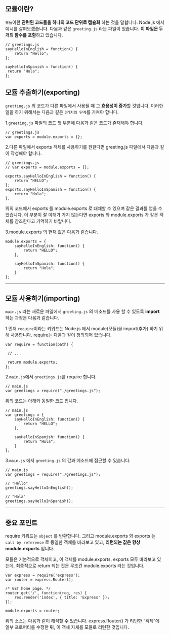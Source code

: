 ## 모듈이란?

`모듈`이란 **관련된 코드들을 하나의 코드 단위로 캡슐화** 하는 것을 말합니다. Node.js 에서 예시를 살펴보겠습니다.
다음과 같은 `greeting.js` 라는 파일이 있습니다. **이 파일은 두개의 함수를 포함**하고 있습니다.

```
// greetings.js
sayHelloInEnglish = function() {
    return "Hello";
};

sayHelloInSpanish = function() {
 return "Hola";
};
```



## 모듈 추출하기(exporting)

`gretting.js` 의 코드가 다른 파일에서 사용될 때 그 **효용성이 증가**할 것입니다. 이러한 일을 하기 위해서는 다음과 같은 `3가지의 단계`를 거쳐야 합니다.

1.`greeting.js` 파일의 코드 첫 부분에 다음과 같은 코드가 존재해야 합니다.

```
// greetings.js
var exports = module.exports = {};
```

2.다른 파일에서 exports 객체를 사용하기를 원한다면 greeting.js 파일에서 다음과 같이 작성해야 합니다.

```
// greetings.js
// var exports = module.exports = {};

exports.sayHelloInEnglish = function() {
    return "HELLO";
};
exports.sayHelloInSpanish = function() {
    return "Hola";
};
```

위의 코드에서 exports 를 module.exports 로 대체할 수 있으며 같은 결과를 얻을 수 있습니다. 이 부분이 잘 이해가 가지 않는다면 exports 와 module.exports 가 같은 객체를 참조한다고 기억하기 바랍니다.

3.module.exports 의 현재 값은 다음과 같습니다.

```
module.exports = {
    sayHelloInEnglish: function() {
        return "HELLO";
    },

    sayHelloInSpanish: function() {
        return "Hola";
    }
};
```

------

## 모듈 사용하기(importing)

`main.js` 라는 새로운 파일에서 `greeting.js` 의 메소드를 사용 할 수 있도록 **import** 하는 과정은 다음과 같습니다.

1.먼저 `require`이라는 키워드는 Node.js 에서 module(모듈)을 import(추가) 하기 위해 사용합니다. require는 다음과 같이 정의되어 있습니다.

```
var require = function(path) {

 // ...

 return module.exports;
};
```

2.`main.js`에서 `greetings.js`를 require 합니다.

```
// main.js
var greetings = require("./greetings.js");
```

위의 코드는 아래와 동일한 코드 입니다.

```
// main.js
var greetings = {
    sayHelloInEnglish: function() {
        return "HELLO";
    },

    sayHelloInSpanish: function() {
        return "Hola";
    }
};
```

3.`main.js` 에서 `greeting.js` 의 값과 메소드에 접근할 수 있습니다.

```
// main.js
var greetings = require("./greetings.js");

// "Hello"
greetings.sayHelloInEnglish();

// "Hola"
greetings.sayHelloInSpanish();
```

------

## 중요 포인트

require 키워드는 `object` 를 반환합니다. 그리고 module.exports 와 exports 는 `call by reference` 로 동일한 객체를 바라보고 있고, **리턴되는 값은 항상 module.exports** 입니다.

모듈은 기본적으로 객체이고, 이 객체를 module.exports, exports 모두 바라보고 있는데, 최종적으로 return 되는 것은 무조건 module.exports 라는 것입니다.

```
var express = require('express');
var router = express.Router();

/* GET home page. */
router.get('/', function(req, res) {
    res.render('index', { title: 'Express' });
});

module.exports = router;
```

위의 소스는 다음과 같이 해석할 수 있습니다.
express.Router() 가 리턴한 “객체”에 일부 프로퍼티를 수정한 뒤, 이 객체 자체를 모듈로 리턴한 것입니다.



